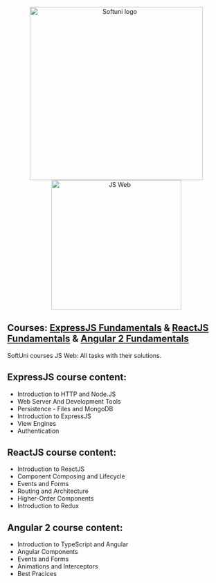 <p align="center">
	<a href="https://softuni.bg/"><img src="https://www.jobs.bg/assets/logo/2017-09-01/b_6e048c01c340d967f2a6e540e9825d46.png" alt="Softuni logo" width="400" align="center"></a>
	<a href="https://nodejs.org/en/"><img src="https://pluralsight.imgix.net/paths/path-icons/nodejs-601628d09d.png" alt="JS Web" width="300" align="center"></a>
<p>

## Courses: [ExpressJS Fundamentals](https://softuni.bg/trainings/1981/expressjs-fundamentals-may-2018) & [ReactJS Fundamentals](https://softuni.bg/trainings/2022/reactjs-fundamentals-june-2018/internal) & [Angular 2 Fundamentals](https://softuni.bg/trainings/2037/angular-fundamentals-july-2018/internal)
SoftUni courses JS Web: All tasks with their solutions.

## ExpressJS course content:
- Introduction to HTTP and Node.JS
- Web Server And Development Tools
- Persistence - Files and MongoDB
- Introduction to ExpressJS
- View Engines
- Authentication

## ReactJS course content:
- Introduction to ReactJS
- Component Composing and Lifecycle
- Events and Forms
- Routing and Architecture
- Higher-Order Components
- Introduction to Redux

## Angular 2 course content:
- Introduction to TypeScript and Angular
- Angular Components
- Events and Forms
- Animations and Interceptors
- Best Pracices
